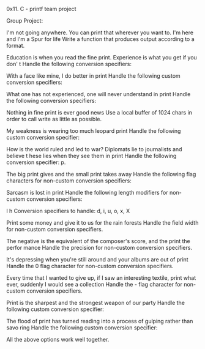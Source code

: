 0x11. C - printf team project

Group Project:

I'm not going anywhere. You can print that wherever you want to. I'm here and I'm a Spur for life Write a function that produces output according to a format.

Education is when you read the fine print. Experience is what you get if you don' t Handle the following conversion specifiers:

With a face like mine, I do better in print Handle the following custom conversion specifiers:

What one has not experienced, one will never understand in print Handle the following conversion specifiers:

Nothing in fine print is ever good news Use a local buffer of 1024 chars in order to call write as little as possible.

My weakness is wearing too much leopard print Handle the following custom conversion specifier:

How is the world ruled and led to war? Diplomats lie to journalists and believe t hese lies when they see them in print Handle the following conversion specifier: p.

The big print gives and the small print takes away Handle the following flag characters for non-custom conversion specifiers:

Sarcasm is lost in print Handle the following length modifiers for non-custom conversion specifiers:

l h Conversion specifiers to handle: d, i, u, o, x, X

Print some money and give it to us for the rain forests Handle the field width for non-custom conversion specifiers.

The negative is the equivalent of the composer's score, and the print the perfor mance Handle the precision for non-custom conversion specifiers.

It's depressing when you're still around and your albums are out of print Handle the 0 flag character for non-custom conversion specifiers.

Every time that I wanted to give up, if I saw an interesting textile, print what ever, suddenly I would see a collection Handle the - flag character for non-custom conversion specifiers.

Print is the sharpest and the strongest weapon of our party Handle the following custom conversion specifier:

The flood of print has turned reading into a process of gulping rather than savo ring Handle the following custom conversion specifier:

All the above options work well together.
